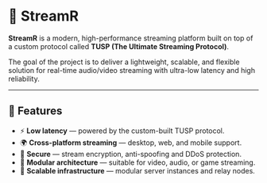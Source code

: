 # 🎥 StreamR

**StreamR** is a modern, high-performance streaming platform built on top of a custom protocol called **TUSP (The Ultimate Streaming Protocol)**.

The goal of the project is to deliver a lightweight, scalable, and flexible solution for real-time audio/video streaming with ultra-low latency and high reliability.

---

## 🚀 Features

- ⚡ **Low latency** — powered by the custom-built TUSP protocol.
- 🌍 **Cross-platform streaming** — desktop, web, and mobile support.
- 🔐 **Secure** — stream encryption, anti-spoofing and DDoS protection.
- 🔄 **Modular architecture** — suitable for video, audio, or game streaming.
- 🧱 **Scalable infrastructure** — modular server instances and relay nodes.